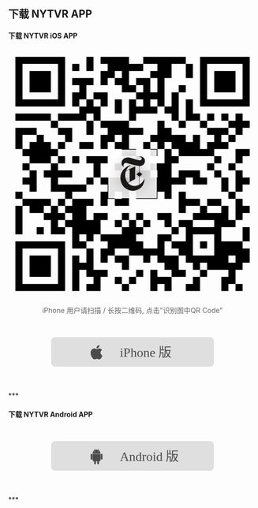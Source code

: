 ## 下载 NYTVR APP
#### 下载 NYTVR iOS APP
<a href="https://itunes.apple.com/app/id1028562337?ct=vr-link-github">
<svg viewBox="0 0 1024 1024" version="1.1" xmlns="http://www.w3.org/2000/svg" xmlns:xlink="http://www.w3.org/1999/xlink">
    <!-- Generator: Sketch 3.7.2 (28276) - http://www.bohemiancoding.com/sketch -->
    <title>qr-ios-nytvr</title>
    <desc>Created with Sketch.</desc>
    <defs>
        <radialGradient cx="50%" cy="50%" fx="50%" fy="50%" r="50%" id="radialGradient-1">
            <stop stop-color="#D4D2D2" offset="0%"></stop>
            <stop stop-color="#FFFFFF" offset="100%"></stop>
        </radialGradient>
    </defs>
    <g id="Page-1" stroke="none" stroke-width="1" fill="none" fill-rule="evenodd">
        <g id="qr-ios-nytvr">
            <g id="qr-ios-nytvrapp">
                <g id="QR-Code">
                    <rect id="Rectangle-path" fill="#FFFFFF" x="0" y="0"></rect>
                    <g id="elements" transform="translate(29.257143, 29.257143)" fill="#000000">
                        <path d="M0,0 L29.2571429,0 L29.2571429,29.2571429 L0,29.2571429 L0,0 Z M29.2571429,0 L58.5142857,0 L58.5142857,29.2571429 L29.2571429,29.2571429 L29.2571429,0 Z M58.5142857,0 L87.7714286,0 L87.7714286,29.2571429 L58.5142857,29.2571429 L58.5142857,0 Z M87.7714286,0 L117.028571,0 L117.028571,29.2571429 L87.7714286,29.2571429 L87.7714286,0 Z M117.028571,0 L146.285714,0 L146.285714,29.2571429 L117.028571,29.2571429 L117.028571,0 Z M146.285714,0 L175.542857,0 L175.542857,29.2571429 L146.285714,29.2571429 L146.285714,0 Z M175.542857,0 L204.8,0 L204.8,29.2571429 L175.542857,29.2571429 L175.542857,0 Z M292.571429,0 L321.828571,0 L321.828571,29.2571429 L292.571429,29.2571429 L292.571429,0 Z M351.085714,0 L380.342857,0 L380.342857,29.2571429 L351.085714,29.2571429 L351.085714,0 Z M380.342857,0 L409.6,0 L409.6,29.2571429 L380.342857,29.2571429 L380.342857,0 Z M409.6,0 L438.857143,0 L438.857143,29.2571429 L409.6,29.2571429 L409.6,0 Z M438.857143,0 L468.114286,0 L468.114286,29.2571429 L438.857143,29.2571429 L438.857143,0 Z M526.628571,0 L555.885714,0 L555.885714,29.2571429 L526.628571,29.2571429 L526.628571,0 Z M555.885714,0 L585.142857,0 L585.142857,29.2571429 L555.885714,29.2571429 L555.885714,0 Z M585.142857,0 L614.4,0 L614.4,29.2571429 L585.142857,29.2571429 L585.142857,0 Z M614.4,0 L643.657143,0 L643.657143,29.2571429 L614.4,29.2571429 L614.4,0 Z M643.657143,0 L672.914286,0 L672.914286,29.2571429 L643.657143,29.2571429 L643.657143,0 Z M672.914286,0 L702.171429,0 L702.171429,29.2571429 L672.914286,29.2571429 L672.914286,0 Z M760.685714,0 L789.942857,0 L789.942857,29.2571429 L760.685714,29.2571429 L760.685714,0 Z M789.942857,0 L819.2,0 L819.2,29.2571429 L789.942857,29.2571429 L789.942857,0 Z M819.2,0 L848.457143,0 L848.457143,29.2571429 L819.2,29.2571429 L819.2,0 Z M848.457143,0 L877.714286,0 L877.714286,29.2571429 L848.457143,29.2571429 L848.457143,0 Z M877.714286,0 L906.971429,0 L906.971429,29.2571429 L877.714286,29.2571429 L877.714286,0 Z M906.971429,0 L936.228571,0 L936.228571,29.2571429 L906.971429,29.2571429 L906.971429,0 Z M936.228571,0 L965.485714,0 L965.485714,29.2571429 L936.228571,29.2571429 L936.228571,0 Z M0,29.2571429 L29.2571429,29.2571429 L29.2571429,58.5142857 L0,58.5142857 L0,29.2571429 Z M175.542857,29.2571429 L204.8,29.2571429 L204.8,58.5142857 L175.542857,58.5142857 L175.542857,29.2571429 Z M234.057143,29.2571429 L263.314286,29.2571429 L263.314286,58.5142857 L234.057143,58.5142857 L234.057143,29.2571429 Z M292.571429,29.2571429 L321.828571,29.2571429 L321.828571,58.5142857 L292.571429,58.5142857 L292.571429,29.2571429 Z M380.342857,29.2571429 L409.6,29.2571429 L409.6,58.5142857 L380.342857,58.5142857 L380.342857,29.2571429 Z M409.6,29.2571429 L438.857143,29.2571429 L438.857143,58.5142857 L409.6,58.5142857 L409.6,29.2571429 Z M438.857143,29.2571429 L468.114286,29.2571429 L468.114286,58.5142857 L438.857143,58.5142857 L438.857143,29.2571429 Z M468.114286,29.2571429 L497.371429,29.2571429 L497.371429,58.5142857 L468.114286,58.5142857 L468.114286,29.2571429 Z M497.371429,29.2571429 L526.628571,29.2571429 L526.628571,58.5142857 L497.371429,58.5142857 L497.371429,29.2571429 Z M585.142857,29.2571429 L614.4,29.2571429 L614.4,58.5142857 L585.142857,58.5142857 L585.142857,29.2571429 Z M614.4,29.2571429 L643.657143,29.2571429 L643.657143,58.5142857 L614.4,58.5142857 L614.4,29.2571429 Z M702.171429,29.2571429 L731.428571,29.2571429 L731.428571,58.5142857 L702.171429,58.5142857 L702.171429,29.2571429 Z M760.685714,29.2571429 L789.942857,29.2571429 L789.942857,58.5142857 L760.685714,58.5142857 L760.685714,29.2571429 Z M936.228571,29.2571429 L965.485714,29.2571429 L965.485714,58.5142857 L936.228571,58.5142857 L936.228571,29.2571429 Z M0,58.5142857 L29.2571429,58.5142857 L29.2571429,87.7714286 L0,87.7714286 L0,58.5142857 Z M58.5142857,58.5142857 L87.7714286,58.5142857 L87.7714286,87.7714286 L58.5142857,87.7714286 L58.5142857,58.5142857 Z M87.7714286,58.5142857 L117.028571,58.5142857 L117.028571,87.7714286 L87.7714286,87.7714286 L87.7714286,58.5142857 Z M117.028571,58.5142857 L146.285714,58.5142857 L146.285714,87.7714286 L117.028571,87.7714286 L117.028571,58.5142857 Z M175.542857,58.5142857 L204.8,58.5142857 L204.8,87.7714286 L175.542857,87.7714286 L175.542857,58.5142857 Z M351.085714,58.5142857 L380.342857,58.5142857 L380.342857,87.7714286 L351.085714,87.7714286 L351.085714,58.5142857 Z M380.342857,58.5142857 L409.6,58.5142857 L409.6,87.7714286 L380.342857,87.7714286 L380.342857,58.5142857 Z M438.857143,58.5142857 L468.114286,58.5142857 L468.114286,87.7714286 L438.857143,87.7714286 L438.857143,58.5142857 Z M555.885714,58.5142857 L585.142857,58.5142857 L585.142857,87.7714286 L555.885714,87.7714286 L555.885714,58.5142857 Z M585.142857,58.5142857 L614.4,58.5142857 L614.4,87.7714286 L585.142857,87.7714286 L585.142857,58.5142857 Z M614.4,58.5142857 L643.657143,58.5142857 L643.657143,87.7714286 L614.4,87.7714286 L614.4,58.5142857 Z M702.171429,58.5142857 L731.428571,58.5142857 L731.428571,87.7714286 L702.171429,87.7714286 L702.171429,58.5142857 Z M760.685714,58.5142857 L789.942857,58.5142857 L789.942857,87.7714286 L760.685714,87.7714286 L760.685714,58.5142857 Z M819.2,58.5142857 L848.457143,58.5142857 L848.457143,87.7714286 L819.2,87.7714286 L819.2,58.5142857 Z M848.457143,58.5142857 L877.714286,58.5142857 L877.714286,87.7714286 L848.457143,87.7714286 L848.457143,58.5142857 Z M877.714286,58.5142857 L906.971429,58.5142857 L906.971429,87.7714286 L877.714286,87.7714286 L877.714286,58.5142857 Z M936.228571,58.5142857 L965.485714,58.5142857 L965.485714,87.7714286 L936.228571,87.7714286 L936.228571,58.5142857 Z M0,87.7714286 L29.2571429,87.7714286 L29.2571429,117.028571 L0,117.028571 L0,87.7714286 Z M58.5142857,87.7714286 L87.7714286,87.7714286 L87.7714286,117.028571 L58.5142857,117.028571 L58.5142857,87.7714286 Z M87.7714286,87.7714286 L117.028571,87.7714286 L117.028571,117.028571 L87.7714286,117.028571 L87.7714286,87.7714286 Z M117.028571,87.7714286 L146.285714,87.7714286 L146.285714,117.028571 L117.028571,117.028571 L117.028571,87.7714286 Z M175.542857,87.7714286 L204.8,87.7714286 L204.8,117.028571 L175.542857,117.028571 L175.542857,87.7714286 Z M234.057143,87.7714286 L263.314286,87.7714286 L263.314286,117.028571 L234.057143,117.028571 L234.057143,87.7714286 Z M263.314286,87.7714286 L292.571429,87.7714286 L292.571429,117.028571 L263.314286,117.028571 L263.314286,87.7714286 Z M292.571429,87.7714286 L321.828571,87.7714286 L321.828571,117.028571 L292.571429,117.028571 L292.571429,87.7714286 Z M351.085714,87.7714286 L380.342857,87.7714286 L380.342857,117.028571 L351.085714,117.028571 L351.085714,87.7714286 Z M409.6,87.7714286 L438.857143,87.7714286 L438.857143,117.028571 L409.6,117.028571 L409.6,87.7714286 Z M438.857143,87.7714286 L468.114286,87.7714286 L468.114286,117.028571 L438.857143,117.028571 L438.857143,87.7714286 Z M497.371429,87.7714286 L526.628571,87.7714286 L526.628571,117.028571 L497.371429,117.028571 L497.371429,87.7714286 Z M526.628571,87.7714286 L555.885714,87.7714286 L555.885714,117.028571 L526.628571,117.028571 L526.628571,87.7714286 Z M585.142857,87.7714286 L614.4,87.7714286 L614.4,117.028571 L585.142857,117.028571 L585.142857,87.7714286 Z M760.685714,87.7714286 L789.942857,87.7714286 L789.942857,117.028571 L760.685714,117.028571 L760.685714,87.7714286 Z M819.2,87.7714286 L848.457143,87.7714286 L848.457143,117.028571 L819.2,117.028571 L819.2,87.7714286 Z M848.457143,87.7714286 L877.714286,87.7714286 L877.714286,117.028571 L848.457143,117.028571 L848.457143,87.7714286 Z M877.714286,87.7714286 L906.971429,87.7714286 L906.971429,117.028571 L877.714286,117.028571 L877.714286,87.7714286 Z M936.228571,87.7714286 L965.485714,87.7714286 L965.485714,117.028571 L936.228571,117.028571 L936.228571,87.7714286 Z M0,117.028571 L29.2571429,117.028571 L29.2571429,146.285714 L0,146.285714 L0,117.028571 Z M58.5142857,117.028571 L87.7714286,117.028571 L87.7714286,146.285714 L58.5142857,146.285714 L58.5142857,117.028571 Z M87.7714286,117.028571 L117.028571,117.028571 L117.028571,146.285714 L87.7714286,146.285714 L87.7714286,117.028571 Z M117.028571,117.028571 L146.285714,117.028571 L146.285714,146.285714 L117.028571,146.285714 L117.028571,117.028571 Z M175.542857,117.028571 L204.8,117.028571 L204.8,146.285714 L175.542857,146.285714 L175.542857,117.028571 Z M263.314286,117.028571 L292.571429,117.028571 L292.571429,146.285714 L263.314286,146.285714 L263.314286,117.028571 Z M438.857143,117.028571 L468.114286,117.028571 L468.114286,146.285714 L438.857143,146.285714 L438.857143,117.028571 Z M468.114286,117.028571 L497.371429,117.028571 L497.371429,146.285714 L468.114286,146.285714 L468.114286,117.028571 Z M526.628571,117.028571 L555.885714,117.028571 L555.885714,146.285714 L526.628571,146.285714 L526.628571,117.028571 Z M585.142857,117.028571 L614.4,117.028571 L614.4,146.285714 L585.142857,146.285714 L585.142857,117.028571 Z M672.914286,117.028571 L702.171429,117.028571 L702.171429,146.285714 L672.914286,146.285714 L672.914286,117.028571 Z M760.685714,117.028571 L789.942857,117.028571 L789.942857,146.285714 L760.685714,146.285714 L760.685714,117.028571 Z M819.2,117.028571 L848.457143,117.028571 L848.457143,146.285714 L819.2,146.285714 L819.2,117.028571 Z M848.457143,117.028571 L877.714286,117.028571 L877.714286,146.285714 L848.457143,146.285714 L848.457143,117.028571 Z M877.714286,117.028571 L906.971429,117.028571 L906.971429,146.285714 L877.714286,146.285714 L877.714286,117.028571 Z M936.228571,117.028571 L965.485714,117.028571 L965.485714,146.285714 L936.228571,146.285714 L936.228571,117.028571 Z M0,146.285714 L29.2571429,146.285714 L29.2571429,175.542857 L0,175.542857 L0,146.285714 Z M175.542857,146.285714 L204.8,146.285714 L204.8,175.542857 L175.542857,175.542857 L175.542857,146.285714 Z M234.057143,146.285714 L263.314286,146.285714 L263.314286,175.542857 L234.057143,175.542857 L234.057143,146.285714 Z M263.314286,146.285714 L292.571429,146.285714 L292.571429,175.542857 L263.314286,175.542857 L263.314286,146.285714 Z M321.828571,146.285714 L351.085714,146.285714 L351.085714,175.542857 L321.828571,175.542857 L321.828571,146.285714 Z M351.085714,146.285714 L380.342857,146.285714 L380.342857,175.542857 L351.085714,175.542857 L351.085714,146.285714 Z M497.371429,146.285714 L526.628571,146.285714 L526.628571,175.542857 L497.371429,175.542857 L497.371429,146.285714 Z M526.628571,146.285714 L555.885714,146.285714 L555.885714,175.542857 L526.628571,175.542857 L526.628571,146.285714 Z M555.885714,146.285714 L585.142857,146.285714 L585.142857,175.542857 L555.885714,175.542857 L555.885714,146.285714 Z M585.142857,146.285714 L614.4,146.285714 L614.4,175.542857 L585.142857,175.542857 L585.142857,146.285714 Z M643.657143,146.285714 L672.914286,146.285714 L672.914286,175.542857 L643.657143,175.542857 L643.657143,146.285714 Z M760.685714,146.285714 L789.942857,146.285714 L789.942857,175.542857 L760.685714,175.542857 L760.685714,146.285714 Z M936.228571,146.285714 L965.485714,146.285714 L965.485714,175.542857 L936.228571,175.542857 L936.228571,146.285714 Z M0,175.542857 L29.2571429,175.542857 L29.2571429,204.8 L0,204.8 L0,175.542857 Z M29.2571429,175.542857 L58.5142857,175.542857 L58.5142857,204.8 L29.2571429,204.8 L29.2571429,175.542857 Z M58.5142857,175.542857 L87.7714286,175.542857 L87.7714286,204.8 L58.5142857,204.8 L58.5142857,175.542857 Z M87.7714286,175.542857 L117.028571,175.542857 L117.028571,204.8 L87.7714286,204.8 L87.7714286,175.542857 Z M117.028571,175.542857 L146.285714,175.542857 L146.285714,204.8 L117.028571,204.8 L117.028571,175.542857 Z M146.285714,175.542857 L175.542857,175.542857 L175.542857,204.8 L146.285714,204.8 L146.285714,175.542857 Z M175.542857,175.542857 L204.8,175.542857 L204.8,204.8 L175.542857,204.8 L175.542857,175.542857 Z M234.057143,175.542857 L263.314286,175.542857 L263.314286,204.8 L234.057143,204.8 L234.057143,175.542857 Z M292.571429,175.542857 L321.828571,175.542857 L321.828571,204.8 L292.571429,204.8 L292.571429,175.542857 Z M351.085714,175.542857 L380.342857,175.542857 L380.342857,204.8 L351.085714,204.8 L351.085714,175.542857 Z M409.6,175.542857 L438.857143,175.542857 L438.857143,204.8 L409.6,204.8 L409.6,175.542857 Z M468.114286,175.542857 L497.371429,175.542857 L497.371429,204.8 L468.114286,204.8 L468.114286,175.542857 Z M526.628571,175.542857 L555.885714,175.542857 L555.885714,204.8 L526.628571,204.8 L526.628571,175.542857 Z M585.142857,175.542857 L614.4,175.542857 L614.4,204.8 L585.142857,204.8 L585.142857,175.542857 Z M643.657143,175.542857 L672.914286,175.542857 L672.914286,204.8 L643.657143,204.8 L643.657143,175.542857 Z M702.171429,175.542857 L731.428571,175.542857 L731.428571,204.8 L702.171429,204.8 L702.171429,175.542857 Z M760.685714,175.542857 L789.942857,175.542857 L789.942857,204.8 L760.685714,204.8 L760.685714,175.542857 Z M789.942857,175.542857 L819.2,175.542857 L819.2,204.8 L789.942857,204.8 L789.942857,175.542857 Z M819.2,175.542857 L848.457143,175.542857 L848.457143,204.8 L819.2,204.8 L819.2,175.542857 Z M848.457143,175.542857 L877.714286,175.542857 L877.714286,204.8 L848.457143,204.8 L848.457143,175.542857 Z M877.714286,175.542857 L906.971429,175.542857 L906.971429,204.8 L877.714286,204.8 L877.714286,175.542857 Z M906.971429,175.542857 L936.228571,175.542857 L936.228571,204.8 L906.971429,204.8 L906.971429,175.542857 Z M936.228571,175.542857 L965.485714,175.542857 L965.485714,204.8 L936.228571,204.8 L936.228571,175.542857 Z M263.314286,204.8 L292.571429,204.8 L292.571429,234.057143 L263.314286,234.057143 L263.314286,204.8 Z M292.571429,204.8 L321.828571,204.8 L321.828571,234.057143 L292.571429,234.057143 L292.571429,204.8 Z M321.828571,204.8 L351.085714,204.8 L351.085714,234.057143 L321.828571,234.057143 L321.828571,204.8 Z M409.6,204.8 L438.857143,204.8 L438.857143,234.057143 L409.6,234.057143 L409.6,204.8 Z M468.114286,204.8 L497.371429,204.8 L497.371429,234.057143 L468.114286,234.057143 L468.114286,204.8 Z M497.371429,204.8 L526.628571,204.8 L526.628571,234.057143 L497.371429,234.057143 L497.371429,204.8 Z M526.628571,204.8 L555.885714,204.8 L555.885714,234.057143 L526.628571,234.057143 L526.628571,204.8 Z M555.885714,204.8 L585.142857,204.8 L585.142857,234.057143 L555.885714,234.057143 L555.885714,204.8 Z M614.4,204.8 L643.657143,204.8 L643.657143,234.057143 L614.4,234.057143 L614.4,204.8 Z M643.657143,204.8 L672.914286,204.8 L672.914286,234.057143 L643.657143,234.057143 L643.657143,204.8 Z M702.171429,204.8 L731.428571,204.8 L731.428571,234.057143 L702.171429,234.057143 L702.171429,204.8 Z M0,234.057143 L29.2571429,234.057143 L29.2571429,263.314286 L0,263.314286 L0,234.057143 Z M29.2571429,234.057143 L58.5142857,234.057143 L58.5142857,263.314286 L29.2571429,263.314286 L29.2571429,234.057143 Z M58.5142857,234.057143 L87.7714286,234.057143 L87.7714286,263.314286 L58.5142857,263.314286 L58.5142857,234.057143 Z M87.7714286,234.057143 L117.028571,234.057143 L117.028571,263.314286 L87.7714286,263.314286 L87.7714286,234.057143 Z M117.028571,234.057143 L146.285714,234.057143 L146.285714,263.314286 L117.028571,263.314286 L117.028571,234.057143 Z M175.542857,234.057143 L204.8,234.057143 L204.8,263.314286 L175.542857,263.314286 L175.542857,234.057143 Z M204.8,234.057143 L234.057143,234.057143 L234.057143,263.314286 L204.8,263.314286 L204.8,234.057143 Z M234.057143,234.057143 L263.314286,234.057143 L263.314286,263.314286 L234.057143,263.314286 L234.057143,234.057143 Z M263.314286,234.057143 L292.571429,234.057143 L292.571429,263.314286 L263.314286,263.314286 L263.314286,234.057143 Z M321.828571,234.057143 L351.085714,234.057143 L351.085714,263.314286 L321.828571,263.314286 L321.828571,234.057143 Z M468.114286,234.057143 L497.371429,234.057143 L497.371429,263.314286 L468.114286,263.314286 L468.114286,234.057143 Z M643.657143,234.057143 L672.914286,234.057143 L672.914286,263.314286 L643.657143,263.314286 L643.657143,234.057143 Z M702.171429,234.057143 L731.428571,234.057143 L731.428571,263.314286 L702.171429,263.314286 L702.171429,234.057143 Z M731.428571,234.057143 L760.685714,234.057143 L760.685714,263.314286 L731.428571,263.314286 L731.428571,234.057143 Z M789.942857,234.057143 L819.2,234.057143 L819.2,263.314286 L789.942857,263.314286 L789.942857,234.057143 Z M848.457143,234.057143 L877.714286,234.057143 L877.714286,263.314286 L848.457143,263.314286 L848.457143,234.057143 Z M906.971429,234.057143 L936.228571,234.057143 L936.228571,263.314286 L906.971429,263.314286 L906.971429,234.057143 Z M146.285714,263.314286 L175.542857,263.314286 L175.542857,292.571429 L146.285714,292.571429 L146.285714,263.314286 Z M292.571429,263.314286 L321.828571,263.314286 L321.828571,292.571429 L292.571429,292.571429 L292.571429,263.314286 Z M351.085714,263.314286 L380.342857,263.314286 L380.342857,292.571429 L351.085714,292.571429 L351.085714,263.314286 Z M380.342857,263.314286 L409.6,263.314286 L409.6,292.571429 L380.342857,292.571429 L380.342857,263.314286 Z M409.6,263.314286 L438.857143,263.314286 L438.857143,292.571429 L409.6,292.571429 L409.6,263.314286 Z M438.857143,263.314286 L468.114286,263.314286 L468.114286,292.571429 L438.857143,292.571429 L438.857143,263.314286 Z M585.142857,263.314286 L614.4,263.314286 L614.4,292.571429 L585.142857,292.571429 L585.142857,263.314286 Z M672.914286,263.314286 L702.171429,263.314286 L702.171429,292.571429 L672.914286,292.571429 L672.914286,263.314286 Z M760.685714,263.314286 L789.942857,263.314286 L789.942857,292.571429 L760.685714,292.571429 L760.685714,263.314286 Z M877.714286,263.314286 L906.971429,263.314286 L906.971429,292.571429 L877.714286,292.571429 L877.714286,263.314286 Z M906.971429,263.314286 L936.228571,263.314286 L936.228571,292.571429 L906.971429,292.571429 L906.971429,263.314286 Z M936.228571,263.314286 L965.485714,263.314286 L965.485714,292.571429 L936.228571,292.571429 L936.228571,263.314286 Z M0,292.571429 L29.2571429,292.571429 L29.2571429,321.828571 L0,321.828571 L0,292.571429 Z M29.2571429,292.571429 L58.5142857,292.571429 L58.5142857,321.828571 L29.2571429,321.828571 L29.2571429,292.571429 Z M58.5142857,292.571429 L87.7714286,292.571429 L87.7714286,321.828571 L58.5142857,321.828571 L58.5142857,292.571429 Z M175.542857,292.571429 L204.8,292.571429 L204.8,321.828571 L175.542857,321.828571 L175.542857,292.571429 Z M204.8,292.571429 L234.057143,292.571429 L234.057143,321.828571 L204.8,321.828571 L204.8,292.571429 Z M292.571429,292.571429 L321.828571,292.571429 L321.828571,321.828571 L292.571429,321.828571 L292.571429,292.571429 Z M380.342857,292.571429 L409.6,292.571429 L409.6,321.828571 L380.342857,321.828571 L380.342857,292.571429 Z M409.6,292.571429 L438.857143,292.571429 L438.857143,321.828571 L409.6,321.828571 L409.6,292.571429 Z M438.857143,292.571429 L468.114286,292.571429 L468.114286,321.828571 L438.857143,321.828571 L438.857143,292.571429 Z M468.114286,292.571429 L497.371429,292.571429 L497.371429,321.828571 L468.114286,321.828571 L468.114286,292.571429 Z M497.371429,292.571429 L526.628571,292.571429 L526.628571,321.828571 L497.371429,321.828571 L497.371429,292.571429 Z M585.142857,292.571429 L614.4,292.571429 L614.4,321.828571 L585.142857,321.828571 L585.142857,292.571429 Z M614.4,292.571429 L643.657143,292.571429 L643.657143,321.828571 L614.4,321.828571 L614.4,292.571429 Z M789.942857,292.571429 L819.2,292.571429 L819.2,321.828571 L789.942857,321.828571 L789.942857,292.571429 Z M819.2,292.571429 L848.457143,292.571429 L848.457143,321.828571 L819.2,321.828571 L819.2,292.571429 Z M848.457143,292.571429 L877.714286,292.571429 L877.714286,321.828571 L848.457143,321.828571 L848.457143,292.571429 Z M906.971429,292.571429 L936.228571,292.571429 L936.228571,321.828571 L906.971429,321.828571 L906.971429,292.571429 Z M0,321.828571 L29.2571429,321.828571 L29.2571429,351.085714 L0,351.085714 L0,321.828571 Z M87.7714286,321.828571 L117.028571,321.828571 L117.028571,351.085714 L87.7714286,351.085714 L87.7714286,321.828571 Z M204.8,321.828571 L234.057143,321.828571 L234.057143,351.085714 L204.8,351.085714 L204.8,321.828571 Z M351.085714,321.828571 L380.342857,321.828571 L380.342857,351.085714 L351.085714,351.085714 L351.085714,321.828571 Z M380.342857,321.828571 L409.6,321.828571 L409.6,351.085714 L380.342857,351.085714 L380.342857,321.828571 Z M438.857143,321.828571 L468.114286,321.828571 L468.114286,351.085714 L438.857143,351.085714 L438.857143,321.828571 Z M555.885714,321.828571 L585.142857,321.828571 L585.142857,351.085714 L555.885714,351.085714 L555.885714,321.828571 Z M585.142857,321.828571 L614.4,321.828571 L614.4,351.085714 L585.142857,351.085714 L585.142857,321.828571 Z M614.4,321.828571 L643.657143,321.828571 L643.657143,351.085714 L614.4,351.085714 L614.4,321.828571 Z M643.657143,321.828571 L672.914286,321.828571 L672.914286,351.085714 L643.657143,351.085714 L643.657143,321.828571 Z M672.914286,321.828571 L702.171429,321.828571 L702.171429,351.085714 L672.914286,351.085714 L672.914286,321.828571 Z M731.428571,321.828571 L760.685714,321.828571 L760.685714,351.085714 L731.428571,351.085714 L731.428571,321.828571 Z M819.2,321.828571 L848.457143,321.828571 L848.457143,351.085714 L819.2,351.085714 L819.2,321.828571 Z M877.714286,321.828571 L906.971429,321.828571 L906.971429,351.085714 L877.714286,351.085714 L877.714286,321.828571 Z M0,351.085714 L29.2571429,351.085714 L29.2571429,380.342857 L0,380.342857 L0,351.085714 Z M58.5142857,351.085714 L87.7714286,351.085714 L87.7714286,380.342857 L58.5142857,380.342857 L58.5142857,351.085714 Z M87.7714286,351.085714 L117.028571,351.085714 L117.028571,380.342857 L87.7714286,380.342857 L87.7714286,351.085714 Z M117.028571,351.085714 L146.285714,351.085714 L146.285714,380.342857 L117.028571,380.342857 L117.028571,351.085714 Z M175.542857,351.085714 L204.8,351.085714 L204.8,380.342857 L175.542857,380.342857 L175.542857,351.085714 Z M263.314286,351.085714 L292.571429,351.085714 L292.571429,380.342857 L263.314286,380.342857 L263.314286,351.085714 Z M292.571429,351.085714 L321.828571,351.085714 L321.828571,380.342857 L292.571429,380.342857 L292.571429,351.085714 Z M351.085714,351.085714 L380.342857,351.085714 L380.342857,380.342857 L351.085714,380.342857 L351.085714,351.085714 Z M409.6,351.085714 L438.857143,351.085714 L438.857143,380.342857 L409.6,380.342857 L409.6,351.085714 Z M438.857143,351.085714 L468.114286,351.085714 L468.114286,380.342857 L438.857143,380.342857 L438.857143,351.085714 Z M526.628571,351.085714 L555.885714,351.085714 L555.885714,380.342857 L526.628571,380.342857 L526.628571,351.085714 Z M585.142857,351.085714 L614.4,351.085714 L614.4,380.342857 L585.142857,380.342857 L585.142857,351.085714 Z M643.657143,351.085714 L672.914286,351.085714 L672.914286,380.342857 L643.657143,380.342857 L643.657143,351.085714 Z M672.914286,351.085714 L702.171429,351.085714 L702.171429,380.342857 L672.914286,380.342857 L672.914286,351.085714 Z M702.171429,351.085714 L731.428571,351.085714 L731.428571,380.342857 L702.171429,380.342857 L702.171429,351.085714 Z M731.428571,351.085714 L760.685714,351.085714 L760.685714,380.342857 L731.428571,380.342857 L731.428571,351.085714 Z M789.942857,351.085714 L819.2,351.085714 L819.2,380.342857 L789.942857,380.342857 L789.942857,351.085714 Z M819.2,351.085714 L848.457143,351.085714 L848.457143,380.342857 L819.2,380.342857 L819.2,351.085714 Z M848.457143,351.085714 L877.714286,351.085714 L877.714286,380.342857 L848.457143,380.342857 L848.457143,351.085714 Z M29.2571429,380.342857 L58.5142857,380.342857 L58.5142857,409.6 L29.2571429,409.6 L29.2571429,380.342857 Z M58.5142857,380.342857 L87.7714286,380.342857 L87.7714286,409.6 L58.5142857,409.6 L58.5142857,380.342857 Z M87.7714286,380.342857 L117.028571,380.342857 L117.028571,409.6 L87.7714286,409.6 L87.7714286,380.342857 Z M117.028571,380.342857 L146.285714,380.342857 L146.285714,409.6 L117.028571,409.6 L117.028571,380.342857 Z M146.285714,380.342857 L175.542857,380.342857 L175.542857,409.6 L146.285714,409.6 L146.285714,380.342857 Z M438.857143,380.342857 L468.114286,380.342857 L468.114286,409.6 L438.857143,409.6 L438.857143,380.342857 Z M468.114286,380.342857 L497.371429,380.342857 L497.371429,409.6 L468.114286,409.6 L468.114286,380.342857 Z M555.885714,380.342857 L585.142857,380.342857 L585.142857,409.6 L555.885714,409.6 L555.885714,380.342857 Z M614.4,380.342857 L643.657143,380.342857 L643.657143,409.6 L614.4,409.6 L614.4,380.342857 Z M672.914286,380.342857 L702.171429,380.342857 L702.171429,409.6 L672.914286,409.6 L672.914286,380.342857 Z M702.171429,380.342857 L731.428571,380.342857 L731.428571,409.6 L702.171429,409.6 L702.171429,380.342857 Z M731.428571,380.342857 L760.685714,380.342857 L760.685714,409.6 L731.428571,409.6 L731.428571,380.342857 Z M760.685714,380.342857 L789.942857,380.342857 L789.942857,409.6 L760.685714,409.6 L760.685714,380.342857 Z M789.942857,380.342857 L819.2,380.342857 L819.2,409.6 L789.942857,409.6 L789.942857,380.342857 Z M906.971429,380.342857 L936.228571,380.342857 L936.228571,409.6 L906.971429,409.6 L906.971429,380.342857 Z M936.228571,380.342857 L965.485714,380.342857 L965.485714,409.6 L936.228571,409.6 L936.228571,380.342857 Z M58.5142857,409.6 L87.7714286,409.6 L87.7714286,438.857143 L58.5142857,438.857143 L58.5142857,409.6 Z M87.7714286,409.6 L117.028571,409.6 L117.028571,438.857143 L87.7714286,438.857143 L87.7714286,409.6 Z M117.028571,409.6 L146.285714,409.6 L146.285714,438.857143 L117.028571,438.857143 L117.028571,409.6 Z M175.542857,409.6 L204.8,409.6 L204.8,438.857143 L175.542857,438.857143 L175.542857,409.6 Z M234.057143,409.6 L263.314286,409.6 L263.314286,438.857143 L234.057143,438.857143 L234.057143,409.6 Z M292.571429,409.6 L321.828571,409.6 L321.828571,438.857143 L292.571429,438.857143 L292.571429,409.6 Z M321.828571,409.6 L351.085714,409.6 L351.085714,438.857143 L321.828571,438.857143 L321.828571,409.6 Z M351.085714,409.6 L380.342857,409.6 L380.342857,438.857143 L351.085714,438.857143 L351.085714,409.6 Z M497.371429,409.6 L526.628571,409.6 L526.628571,438.857143 L497.371429,438.857143 L497.371429,409.6 Z M614.4,409.6 L643.657143,409.6 L643.657143,438.857143 L614.4,438.857143 L614.4,409.6 Z M643.657143,409.6 L672.914286,409.6 L672.914286,438.857143 L643.657143,438.857143 L643.657143,409.6 Z M819.2,409.6 L848.457143,409.6 L848.457143,438.857143 L819.2,438.857143 L819.2,409.6 Z M906.971429,409.6 L936.228571,409.6 L936.228571,438.857143 L906.971429,438.857143 L906.971429,409.6 Z M29.2571429,438.857143 L58.5142857,438.857143 L58.5142857,468.114286 L29.2571429,468.114286 L29.2571429,438.857143 Z M146.285714,438.857143 L175.542857,438.857143 L175.542857,468.114286 L146.285714,468.114286 L146.285714,438.857143 Z M321.828571,438.857143 L351.085714,438.857143 L351.085714,468.114286 L321.828571,468.114286 L321.828571,438.857143 Z M409.6,438.857143 L438.857143,438.857143 L438.857143,468.114286 L409.6,468.114286 L409.6,438.857143 Z M468.114286,438.857143 L497.371429,438.857143 L497.371429,468.114286 L468.114286,468.114286 L468.114286,438.857143 Z M555.885714,438.857143 L585.142857,438.857143 L585.142857,468.114286 L555.885714,468.114286 L555.885714,438.857143 Z M585.142857,438.857143 L614.4,438.857143 L614.4,468.114286 L585.142857,468.114286 L585.142857,438.857143 Z M614.4,438.857143 L643.657143,438.857143 L643.657143,468.114286 L614.4,468.114286 L614.4,438.857143 Z M789.942857,438.857143 L819.2,438.857143 L819.2,468.114286 L789.942857,468.114286 L789.942857,438.857143 Z M877.714286,438.857143 L906.971429,438.857143 L906.971429,468.114286 L877.714286,468.114286 L877.714286,438.857143 Z M58.5142857,468.114286 L87.7714286,468.114286 L87.7714286,497.371429 L58.5142857,497.371429 L58.5142857,468.114286 Z M117.028571,468.114286 L146.285714,468.114286 L146.285714,497.371429 L117.028571,497.371429 L117.028571,468.114286 Z M146.285714,468.114286 L175.542857,468.114286 L175.542857,497.371429 L146.285714,497.371429 L146.285714,468.114286 Z M175.542857,468.114286 L204.8,468.114286 L204.8,497.371429 L175.542857,497.371429 L175.542857,468.114286 Z M204.8,468.114286 L234.057143,468.114286 L234.057143,497.371429 L204.8,497.371429 L204.8,468.114286 Z M321.828571,468.114286 L351.085714,468.114286 L351.085714,497.371429 L321.828571,497.371429 L321.828571,468.114286 Z M497.371429,468.114286 L526.628571,468.114286 L526.628571,497.371429 L497.371429,497.371429 L497.371429,468.114286 Z M526.628571,468.114286 L555.885714,468.114286 L555.885714,497.371429 L526.628571,497.371429 L526.628571,468.114286 Z M585.142857,468.114286 L614.4,468.114286 L614.4,497.371429 L585.142857,497.371429 L585.142857,468.114286 Z M614.4,468.114286 L643.657143,468.114286 L643.657143,497.371429 L614.4,497.371429 L614.4,468.114286 Z M672.914286,468.114286 L702.171429,468.114286 L702.171429,497.371429 L672.914286,497.371429 L672.914286,468.114286 Z M702.171429,468.114286 L731.428571,468.114286 L731.428571,497.371429 L702.171429,497.371429 L702.171429,468.114286 Z M731.428571,468.114286 L760.685714,468.114286 L760.685714,497.371429 L731.428571,497.371429 L731.428571,468.114286 Z M819.2,468.114286 L848.457143,468.114286 L848.457143,497.371429 L819.2,497.371429 L819.2,468.114286 Z M906.971429,468.114286 L936.228571,468.114286 L936.228571,497.371429 L906.971429,497.371429 L906.971429,468.114286 Z M29.2571429,497.371429 L58.5142857,497.371429 L58.5142857,526.628571 L29.2571429,526.628571 L29.2571429,497.371429 Z M58.5142857,497.371429 L87.7714286,497.371429 L87.7714286,526.628571 L58.5142857,526.628571 L58.5142857,497.371429 Z M146.285714,497.371429 L175.542857,497.371429 L175.542857,526.628571 L146.285714,526.628571 L146.285714,497.371429 Z M292.571429,497.371429 L321.828571,497.371429 L321.828571,526.628571 L292.571429,526.628571 L292.571429,497.371429 Z M351.085714,497.371429 L380.342857,497.371429 L380.342857,526.628571 L351.085714,526.628571 L351.085714,497.371429 Z M380.342857,497.371429 L409.6,497.371429 L409.6,526.628571 L380.342857,526.628571 L380.342857,497.371429 Z M409.6,497.371429 L438.857143,497.371429 L438.857143,526.628571 L409.6,526.628571 L409.6,497.371429 Z M438.857143,497.371429 L468.114286,497.371429 L468.114286,526.628571 L438.857143,526.628571 L438.857143,497.371429 Z M526.628571,497.371429 L555.885714,497.371429 L555.885714,526.628571 L526.628571,526.628571 L526.628571,497.371429 Z M555.885714,497.371429 L585.142857,497.371429 L585.142857,526.628571 L555.885714,526.628571 L555.885714,497.371429 Z M585.142857,497.371429 L614.4,497.371429 L614.4,526.628571 L585.142857,526.628571 L585.142857,497.371429 Z M614.4,497.371429 L643.657143,497.371429 L643.657143,526.628571 L614.4,526.628571 L614.4,497.371429 Z M643.657143,497.371429 L672.914286,497.371429 L672.914286,526.628571 L643.657143,526.628571 L643.657143,497.371429 Z M672.914286,497.371429 L702.171429,497.371429 L702.171429,526.628571 L672.914286,526.628571 L672.914286,497.371429 Z M731.428571,497.371429 L760.685714,497.371429 L760.685714,526.628571 L731.428571,526.628571 L731.428571,497.371429 Z M760.685714,497.371429 L789.942857,497.371429 L789.942857,526.628571 L760.685714,526.628571 L760.685714,497.371429 Z M848.457143,497.371429 L877.714286,497.371429 L877.714286,526.628571 L848.457143,526.628571 L848.457143,497.371429 Z M906.971429,497.371429 L936.228571,497.371429 L936.228571,526.628571 L906.971429,526.628571 L906.971429,497.371429 Z M936.228571,497.371429 L965.485714,497.371429 L965.485714,526.628571 L936.228571,526.628571 L936.228571,497.371429 Z M58.5142857,526.628571 L87.7714286,526.628571 L87.7714286,555.885714 L58.5142857,555.885714 L58.5142857,526.628571 Z M146.285714,526.628571 L175.542857,526.628571 L175.542857,555.885714 L146.285714,555.885714 L146.285714,526.628571 Z M175.542857,526.628571 L204.8,526.628571 L204.8,555.885714 L175.542857,555.885714 L175.542857,526.628571 Z M204.8,526.628571 L234.057143,526.628571 L234.057143,555.885714 L204.8,555.885714 L204.8,526.628571 Z M234.057143,526.628571 L263.314286,526.628571 L263.314286,555.885714 L234.057143,555.885714 L234.057143,526.628571 Z M263.314286,526.628571 L292.571429,526.628571 L292.571429,555.885714 L263.314286,555.885714 L263.314286,526.628571 Z M380.342857,526.628571 L409.6,526.628571 L409.6,555.885714 L380.342857,555.885714 L380.342857,526.628571 Z M409.6,526.628571 L438.857143,526.628571 L438.857143,555.885714 L409.6,555.885714 L409.6,526.628571 Z M438.857143,526.628571 L468.114286,526.628571 L468.114286,555.885714 L438.857143,555.885714 L438.857143,526.628571 Z M497.371429,526.628571 L526.628571,526.628571 L526.628571,555.885714 L497.371429,555.885714 L497.371429,526.628571 Z M526.628571,526.628571 L555.885714,526.628571 L555.885714,555.885714 L526.628571,555.885714 L526.628571,526.628571 Z M555.885714,526.628571 L585.142857,526.628571 L585.142857,555.885714 L555.885714,555.885714 L555.885714,526.628571 Z M585.142857,526.628571 L614.4,526.628571 L614.4,555.885714 L585.142857,555.885714 L585.142857,526.628571 Z M614.4,526.628571 L643.657143,526.628571 L643.657143,555.885714 L614.4,555.885714 L614.4,526.628571 Z M848.457143,526.628571 L877.714286,526.628571 L877.714286,555.885714 L848.457143,555.885714 L848.457143,526.628571 Z M906.971429,526.628571 L936.228571,526.628571 L936.228571,555.885714 L906.971429,555.885714 L906.971429,526.628571 Z M0,555.885714 L29.2571429,555.885714 L29.2571429,585.142857 L0,585.142857 L0,555.885714 Z M204.8,555.885714 L234.057143,555.885714 L234.057143,585.142857 L204.8,585.142857 L204.8,555.885714 Z M351.085714,555.885714 L380.342857,555.885714 L380.342857,585.142857 L351.085714,585.142857 L351.085714,555.885714 Z M380.342857,555.885714 L409.6,555.885714 L409.6,585.142857 L380.342857,585.142857 L380.342857,555.885714 Z M438.857143,555.885714 L468.114286,555.885714 L468.114286,585.142857 L438.857143,585.142857 L438.857143,555.885714 Z M497.371429,555.885714 L526.628571,555.885714 L526.628571,585.142857 L497.371429,585.142857 L497.371429,555.885714 Z M526.628571,555.885714 L555.885714,555.885714 L555.885714,585.142857 L526.628571,585.142857 L526.628571,555.885714 Z M555.885714,555.885714 L585.142857,555.885714 L585.142857,585.142857 L555.885714,585.142857 L555.885714,555.885714 Z M614.4,555.885714 L643.657143,555.885714 L643.657143,585.142857 L614.4,585.142857 L614.4,555.885714 Z M672.914286,555.885714 L702.171429,555.885714 L702.171429,585.142857 L672.914286,585.142857 L672.914286,555.885714 Z M877.714286,555.885714 L906.971429,555.885714 L906.971429,585.142857 L877.714286,585.142857 L877.714286,555.885714 Z M29.2571429,585.142857 L58.5142857,585.142857 L58.5142857,614.4 L29.2571429,614.4 L29.2571429,585.142857 Z M58.5142857,585.142857 L87.7714286,585.142857 L87.7714286,614.4 L58.5142857,614.4 L58.5142857,585.142857 Z M87.7714286,585.142857 L117.028571,585.142857 L117.028571,614.4 L87.7714286,614.4 L87.7714286,585.142857 Z M117.028571,585.142857 L146.285714,585.142857 L146.285714,614.4 L117.028571,614.4 L117.028571,585.142857 Z M175.542857,585.142857 L204.8,585.142857 L204.8,614.4 L175.542857,614.4 L175.542857,585.142857 Z M234.057143,585.142857 L263.314286,585.142857 L263.314286,614.4 L234.057143,614.4 L234.057143,585.142857 Z M263.314286,585.142857 L292.571429,585.142857 L292.571429,614.4 L263.314286,614.4 L263.314286,585.142857 Z M292.571429,585.142857 L321.828571,585.142857 L321.828571,614.4 L292.571429,614.4 L292.571429,585.142857 Z M351.085714,585.142857 L380.342857,585.142857 L380.342857,614.4 L351.085714,614.4 L351.085714,585.142857 Z M409.6,585.142857 L438.857143,585.142857 L438.857143,614.4 L409.6,614.4 L409.6,585.142857 Z M438.857143,585.142857 L468.114286,585.142857 L468.114286,614.4 L438.857143,614.4 L438.857143,585.142857 Z M672.914286,585.142857 L702.171429,585.142857 L702.171429,614.4 L672.914286,614.4 L672.914286,585.142857 Z M702.171429,585.142857 L731.428571,585.142857 L731.428571,614.4 L702.171429,614.4 L702.171429,585.142857 Z M731.428571,585.142857 L760.685714,585.142857 L760.685714,614.4 L731.428571,614.4 L731.428571,585.142857 Z M789.942857,585.142857 L819.2,585.142857 L819.2,614.4 L789.942857,614.4 L789.942857,585.142857 Z M819.2,585.142857 L848.457143,585.142857 L848.457143,614.4 L819.2,614.4 L819.2,585.142857 Z M906.971429,585.142857 L936.228571,585.142857 L936.228571,614.4 L906.971429,614.4 L906.971429,585.142857 Z M0,614.4 L29.2571429,614.4 L29.2571429,643.657143 L0,643.657143 L0,614.4 Z M58.5142857,614.4 L87.7714286,614.4 L87.7714286,643.657143 L58.5142857,643.657143 L58.5142857,614.4 Z M87.7714286,614.4 L117.028571,614.4 L117.028571,643.657143 L87.7714286,643.657143 L87.7714286,614.4 Z M146.285714,614.4 L175.542857,614.4 L175.542857,643.657143 L146.285714,643.657143 L146.285714,614.4 Z M204.8,614.4 L234.057143,614.4 L234.057143,643.657143 L204.8,643.657143 L204.8,614.4 Z M234.057143,614.4 L263.314286,614.4 L263.314286,643.657143 L234.057143,643.657143 L234.057143,614.4 Z M263.314286,614.4 L292.571429,614.4 L292.571429,643.657143 L263.314286,643.657143 L263.314286,614.4 Z M672.914286,614.4 L702.171429,614.4 L702.171429,643.657143 L672.914286,643.657143 L672.914286,614.4 Z M760.685714,614.4 L789.942857,614.4 L789.942857,643.657143 L760.685714,643.657143 L760.685714,614.4 Z M848.457143,614.4 L877.714286,614.4 L877.714286,643.657143 L848.457143,643.657143 L848.457143,614.4 Z M906.971429,614.4 L936.228571,614.4 L936.228571,643.657143 L906.971429,643.657143 L906.971429,614.4 Z M936.228571,614.4 L965.485714,614.4 L965.485714,643.657143 L936.228571,643.657143 L936.228571,614.4 Z M0,643.657143 L29.2571429,643.657143 L29.2571429,672.914286 L0,672.914286 L0,643.657143 Z M117.028571,643.657143 L146.285714,643.657143 L146.285714,672.914286 L117.028571,672.914286 L117.028571,643.657143 Z M146.285714,643.657143 L175.542857,643.657143 L175.542857,672.914286 L146.285714,672.914286 L146.285714,643.657143 Z M175.542857,643.657143 L204.8,643.657143 L204.8,672.914286 L175.542857,672.914286 L175.542857,643.657143 Z M234.057143,643.657143 L263.314286,643.657143 L263.314286,672.914286 L234.057143,672.914286 L234.057143,643.657143 Z M263.314286,643.657143 L292.571429,643.657143 L292.571429,672.914286 L263.314286,672.914286 L263.314286,643.657143 Z M321.828571,643.657143 L351.085714,643.657143 L351.085714,672.914286 L321.828571,672.914286 L321.828571,643.657143 Z M351.085714,643.657143 L380.342857,643.657143 L380.342857,672.914286 L351.085714,672.914286 L351.085714,643.657143 Z M438.857143,643.657143 L468.114286,643.657143 L468.114286,672.914286 L438.857143,672.914286 L438.857143,643.657143 Z M497.371429,643.657143 L526.628571,643.657143 L526.628571,672.914286 L497.371429,672.914286 L497.371429,643.657143 Z M585.142857,643.657143 L614.4,643.657143 L614.4,672.914286 L585.142857,672.914286 L585.142857,643.657143 Z M614.4,643.657143 L643.657143,643.657143 L643.657143,672.914286 L614.4,672.914286 L614.4,643.657143 Z M731.428571,643.657143 L760.685714,643.657143 L760.685714,672.914286 L731.428571,672.914286 L731.428571,643.657143 Z M760.685714,643.657143 L789.942857,643.657143 L789.942857,672.914286 L760.685714,672.914286 L760.685714,643.657143 Z M789.942857,643.657143 L819.2,643.657143 L819.2,672.914286 L789.942857,672.914286 L789.942857,643.657143 Z M819.2,643.657143 L848.457143,643.657143 L848.457143,672.914286 L819.2,672.914286 L819.2,643.657143 Z M848.457143,643.657143 L877.714286,643.657143 L877.714286,672.914286 L848.457143,672.914286 L848.457143,643.657143 Z M906.971429,643.657143 L936.228571,643.657143 L936.228571,672.914286 L906.971429,672.914286 L906.971429,643.657143 Z M0,672.914286 L29.2571429,672.914286 L29.2571429,702.171429 L0,702.171429 L0,672.914286 Z M146.285714,672.914286 L175.542857,672.914286 L175.542857,702.171429 L146.285714,702.171429 L146.285714,672.914286 Z M204.8,672.914286 L234.057143,672.914286 L234.057143,702.171429 L204.8,702.171429 L204.8,672.914286 Z M234.057143,672.914286 L263.314286,672.914286 L263.314286,702.171429 L234.057143,702.171429 L234.057143,672.914286 Z M263.314286,672.914286 L292.571429,672.914286 L292.571429,702.171429 L263.314286,702.171429 L263.314286,672.914286 Z M292.571429,672.914286 L321.828571,672.914286 L321.828571,702.171429 L292.571429,702.171429 L292.571429,672.914286 Z M321.828571,672.914286 L351.085714,672.914286 L351.085714,702.171429 L321.828571,702.171429 L321.828571,672.914286 Z M409.6,672.914286 L438.857143,672.914286 L438.857143,702.171429 L409.6,702.171429 L409.6,672.914286 Z M468.114286,672.914286 L497.371429,672.914286 L497.371429,702.171429 L468.114286,702.171429 L468.114286,672.914286 Z M526.628571,672.914286 L555.885714,672.914286 L555.885714,702.171429 L526.628571,702.171429 L526.628571,672.914286 Z M614.4,672.914286 L643.657143,672.914286 L643.657143,702.171429 L614.4,702.171429 L614.4,672.914286 Z M672.914286,672.914286 L702.171429,672.914286 L702.171429,702.171429 L672.914286,702.171429 L672.914286,672.914286 Z M702.171429,672.914286 L731.428571,672.914286 L731.428571,702.171429 L702.171429,702.171429 L702.171429,672.914286 Z M819.2,672.914286 L848.457143,672.914286 L848.457143,702.171429 L819.2,702.171429 L819.2,672.914286 Z M848.457143,672.914286 L877.714286,672.914286 L877.714286,702.171429 L848.457143,702.171429 L848.457143,672.914286 Z M877.714286,672.914286 L906.971429,672.914286 L906.971429,702.171429 L877.714286,702.171429 L877.714286,672.914286 Z M0,702.171429 L29.2571429,702.171429 L29.2571429,731.428571 L0,731.428571 L0,702.171429 Z M87.7714286,702.171429 L117.028571,702.171429 L117.028571,731.428571 L87.7714286,731.428571 L87.7714286,702.171429 Z M146.285714,702.171429 L175.542857,702.171429 L175.542857,731.428571 L146.285714,731.428571 L146.285714,702.171429 Z M175.542857,702.171429 L204.8,702.171429 L204.8,731.428571 L175.542857,731.428571 L175.542857,702.171429 Z M234.057143,702.171429 L263.314286,702.171429 L263.314286,731.428571 L234.057143,731.428571 L234.057143,702.171429 Z M263.314286,702.171429 L292.571429,702.171429 L292.571429,731.428571 L263.314286,731.428571 L263.314286,702.171429 Z M292.571429,702.171429 L321.828571,702.171429 L321.828571,731.428571 L292.571429,731.428571 L292.571429,702.171429 Z M321.828571,702.171429 L351.085714,702.171429 L351.085714,731.428571 L321.828571,731.428571 L321.828571,702.171429 Z M438.857143,702.171429 L468.114286,702.171429 L468.114286,731.428571 L438.857143,731.428571 L438.857143,702.171429 Z M468.114286,702.171429 L497.371429,702.171429 L497.371429,731.428571 L468.114286,731.428571 L468.114286,702.171429 Z M497.371429,702.171429 L526.628571,702.171429 L526.628571,731.428571 L497.371429,731.428571 L497.371429,702.171429 Z M643.657143,702.171429 L672.914286,702.171429 L672.914286,731.428571 L643.657143,731.428571 L643.657143,702.171429 Z M702.171429,702.171429 L731.428571,702.171429 L731.428571,731.428571 L702.171429,731.428571 L702.171429,702.171429 Z M731.428571,702.171429 L760.685714,702.171429 L760.685714,731.428571 L731.428571,731.428571 L731.428571,702.171429 Z M760.685714,702.171429 L789.942857,702.171429 L789.942857,731.428571 L760.685714,731.428571 L760.685714,702.171429 Z M789.942857,702.171429 L819.2,702.171429 L819.2,731.428571 L789.942857,731.428571 L789.942857,702.171429 Z M819.2,702.171429 L848.457143,702.171429 L848.457143,731.428571 L819.2,731.428571 L819.2,702.171429 Z M936.228571,702.171429 L965.485714,702.171429 L965.485714,731.428571 L936.228571,731.428571 L936.228571,702.171429 Z M234.057143,731.428571 L263.314286,731.428571 L263.314286,760.685714 L234.057143,760.685714 L234.057143,731.428571 Z M292.571429,731.428571 L321.828571,731.428571 L321.828571,760.685714 L292.571429,760.685714 L292.571429,731.428571 Z M351.085714,731.428571 L380.342857,731.428571 L380.342857,760.685714 L351.085714,760.685714 L351.085714,731.428571 Z M380.342857,731.428571 L409.6,731.428571 L409.6,760.685714 L380.342857,760.685714 L380.342857,731.428571 Z M409.6,731.428571 L438.857143,731.428571 L438.857143,760.685714 L409.6,760.685714 L409.6,731.428571 Z M438.857143,731.428571 L468.114286,731.428571 L468.114286,760.685714 L438.857143,760.685714 L438.857143,731.428571 Z M468.114286,731.428571 L497.371429,731.428571 L497.371429,760.685714 L468.114286,760.685714 L468.114286,731.428571 Z M585.142857,731.428571 L614.4,731.428571 L614.4,760.685714 L585.142857,760.685714 L585.142857,731.428571 Z M614.4,731.428571 L643.657143,731.428571 L643.657143,760.685714 L614.4,760.685714 L614.4,731.428571 Z M702.171429,731.428571 L731.428571,731.428571 L731.428571,760.685714 L702.171429,760.685714 L702.171429,731.428571 Z M819.2,731.428571 L848.457143,731.428571 L848.457143,760.685714 L819.2,760.685714 L819.2,731.428571 Z M936.228571,731.428571 L965.485714,731.428571 L965.485714,760.685714 L936.228571,760.685714 L936.228571,731.428571 Z M0,760.685714 L29.2571429,760.685714 L29.2571429,789.942857 L0,789.942857 L0,760.685714 Z M29.2571429,760.685714 L58.5142857,760.685714 L58.5142857,789.942857 L29.2571429,789.942857 L29.2571429,760.685714 Z M58.5142857,760.685714 L87.7714286,760.685714 L87.7714286,789.942857 L58.5142857,789.942857 L58.5142857,760.685714 Z M87.7714286,760.685714 L117.028571,760.685714 L117.028571,789.942857 L87.7714286,789.942857 L87.7714286,760.685714 Z M117.028571,760.685714 L146.285714,760.685714 L146.285714,789.942857 L117.028571,789.942857 L117.028571,760.685714 Z M146.285714,760.685714 L175.542857,760.685714 L175.542857,789.942857 L146.285714,789.942857 L146.285714,760.685714 Z M175.542857,760.685714 L204.8,760.685714 L204.8,789.942857 L175.542857,789.942857 L175.542857,760.685714 Z M234.057143,760.685714 L263.314286,760.685714 L263.314286,789.942857 L234.057143,789.942857 L234.057143,760.685714 Z M263.314286,760.685714 L292.571429,760.685714 L292.571429,789.942857 L263.314286,789.942857 L263.314286,760.685714 Z M380.342857,760.685714 L409.6,760.685714 L409.6,789.942857 L380.342857,789.942857 L380.342857,760.685714 Z M409.6,760.685714 L438.857143,760.685714 L438.857143,789.942857 L409.6,789.942857 L409.6,760.685714 Z M438.857143,760.685714 L468.114286,760.685714 L468.114286,789.942857 L438.857143,789.942857 L438.857143,760.685714 Z M468.114286,760.685714 L497.371429,760.685714 L497.371429,789.942857 L468.114286,789.942857 L468.114286,760.685714 Z M497.371429,760.685714 L526.628571,760.685714 L526.628571,789.942857 L497.371429,789.942857 L497.371429,760.685714 Z M585.142857,760.685714 L614.4,760.685714 L614.4,789.942857 L585.142857,789.942857 L585.142857,760.685714 Z M643.657143,760.685714 L672.914286,760.685714 L672.914286,789.942857 L643.657143,789.942857 L643.657143,760.685714 Z M672.914286,760.685714 L702.171429,760.685714 L702.171429,789.942857 L672.914286,789.942857 L672.914286,760.685714 Z M702.171429,760.685714 L731.428571,760.685714 L731.428571,789.942857 L702.171429,789.942857 L702.171429,760.685714 Z M760.685714,760.685714 L789.942857,760.685714 L789.942857,789.942857 L760.685714,789.942857 L760.685714,760.685714 Z M819.2,760.685714 L848.457143,760.685714 L848.457143,789.942857 L819.2,789.942857 L819.2,760.685714 Z M848.457143,760.685714 L877.714286,760.685714 L877.714286,789.942857 L848.457143,789.942857 L848.457143,760.685714 Z M877.714286,760.685714 L906.971429,760.685714 L906.971429,789.942857 L877.714286,789.942857 L877.714286,760.685714 Z M906.971429,760.685714 L936.228571,760.685714 L936.228571,789.942857 L906.971429,789.942857 L906.971429,760.685714 Z M0,789.942857 L29.2571429,789.942857 L29.2571429,819.2 L0,819.2 L0,789.942857 Z M175.542857,789.942857 L204.8,789.942857 L204.8,819.2 L175.542857,819.2 L175.542857,789.942857 Z M292.571429,789.942857 L321.828571,789.942857 L321.828571,819.2 L292.571429,819.2 L292.571429,789.942857 Z M351.085714,789.942857 L380.342857,789.942857 L380.342857,819.2 L351.085714,819.2 L351.085714,789.942857 Z M380.342857,789.942857 L409.6,789.942857 L409.6,819.2 L380.342857,819.2 L380.342857,789.942857 Z M468.114286,789.942857 L497.371429,789.942857 L497.371429,819.2 L468.114286,819.2 L468.114286,789.942857 Z M497.371429,789.942857 L526.628571,789.942857 L526.628571,819.2 L497.371429,819.2 L497.371429,789.942857 Z M526.628571,789.942857 L555.885714,789.942857 L555.885714,819.2 L526.628571,819.2 L526.628571,789.942857 Z M555.885714,789.942857 L585.142857,789.942857 L585.142857,819.2 L555.885714,819.2 L555.885714,789.942857 Z M585.142857,789.942857 L614.4,789.942857 L614.4,819.2 L585.142857,819.2 L585.142857,789.942857 Z M672.914286,789.942857 L702.171429,789.942857 L702.171429,819.2 L672.914286,819.2 L672.914286,789.942857 Z M702.171429,789.942857 L731.428571,789.942857 L731.428571,819.2 L702.171429,819.2 L702.171429,789.942857 Z M819.2,789.942857 L848.457143,789.942857 L848.457143,819.2 L819.2,819.2 L819.2,789.942857 Z M848.457143,789.942857 L877.714286,789.942857 L877.714286,819.2 L848.457143,819.2 L848.457143,789.942857 Z M877.714286,789.942857 L906.971429,789.942857 L906.971429,819.2 L877.714286,819.2 L877.714286,789.942857 Z M906.971429,789.942857 L936.228571,789.942857 L936.228571,819.2 L906.971429,819.2 L906.971429,789.942857 Z M936.228571,789.942857 L965.485714,789.942857 L965.485714,819.2 L936.228571,819.2 L936.228571,789.942857 Z M0,819.2 L29.2571429,819.2 L29.2571429,848.457143 L0,848.457143 L0,819.2 Z M58.5142857,819.2 L87.7714286,819.2 L87.7714286,848.457143 L58.5142857,848.457143 L58.5142857,819.2 Z M87.7714286,819.2 L117.028571,819.2 L117.028571,848.457143 L87.7714286,848.457143 L87.7714286,819.2 Z M117.028571,819.2 L146.285714,819.2 L146.285714,848.457143 L117.028571,848.457143 L117.028571,819.2 Z M175.542857,819.2 L204.8,819.2 L204.8,848.457143 L175.542857,848.457143 L175.542857,819.2 Z M234.057143,819.2 L263.314286,819.2 L263.314286,848.457143 L234.057143,848.457143 L234.057143,819.2 Z M292.571429,819.2 L321.828571,819.2 L321.828571,848.457143 L292.571429,848.457143 L292.571429,819.2 Z M351.085714,819.2 L380.342857,819.2 L380.342857,848.457143 L351.085714,848.457143 L351.085714,819.2 Z M409.6,819.2 L438.857143,819.2 L438.857143,848.457143 L409.6,848.457143 L409.6,819.2 Z M438.857143,819.2 L468.114286,819.2 L468.114286,848.457143 L438.857143,848.457143 L438.857143,819.2 Z M526.628571,819.2 L555.885714,819.2 L555.885714,848.457143 L526.628571,848.457143 L526.628571,819.2 Z M585.142857,819.2 L614.4,819.2 L614.4,848.457143 L585.142857,848.457143 L585.142857,819.2 Z M614.4,819.2 L643.657143,819.2 L643.657143,848.457143 L614.4,848.457143 L614.4,819.2 Z M643.657143,819.2 L672.914286,819.2 L672.914286,848.457143 L643.657143,848.457143 L643.657143,819.2 Z M702.171429,819.2 L731.428571,819.2 L731.428571,848.457143 L702.171429,848.457143 L702.171429,819.2 Z M731.428571,819.2 L760.685714,819.2 L760.685714,848.457143 L731.428571,848.457143 L731.428571,819.2 Z M760.685714,819.2 L789.942857,819.2 L789.942857,848.457143 L760.685714,848.457143 L760.685714,819.2 Z M789.942857,819.2 L819.2,819.2 L819.2,848.457143 L789.942857,848.457143 L789.942857,819.2 Z M819.2,819.2 L848.457143,819.2 L848.457143,848.457143 L819.2,848.457143 L819.2,819.2 Z M848.457143,819.2 L877.714286,819.2 L877.714286,848.457143 L848.457143,848.457143 L848.457143,819.2 Z M906.971429,819.2 L936.228571,819.2 L936.228571,848.457143 L906.971429,848.457143 L906.971429,819.2 Z M936.228571,819.2 L965.485714,819.2 L965.485714,848.457143 L936.228571,848.457143 L936.228571,819.2 Z M0,848.457143 L29.2571429,848.457143 L29.2571429,877.714286 L0,877.714286 L0,848.457143 Z M58.5142857,848.457143 L87.7714286,848.457143 L87.7714286,877.714286 L58.5142857,877.714286 L58.5142857,848.457143 Z M87.7714286,848.457143 L117.028571,848.457143 L117.028571,877.714286 L87.7714286,877.714286 L87.7714286,848.457143 Z M117.028571,848.457143 L146.285714,848.457143 L146.285714,877.714286 L117.028571,877.714286 L117.028571,848.457143 Z M175.542857,848.457143 L204.8,848.457143 L204.8,877.714286 L175.542857,877.714286 L175.542857,848.457143 Z M234.057143,848.457143 L263.314286,848.457143 L263.314286,877.714286 L234.057143,877.714286 L234.057143,848.457143 Z M263.314286,848.457143 L292.571429,848.457143 L292.571429,877.714286 L263.314286,877.714286 L263.314286,848.457143 Z M292.571429,848.457143 L321.828571,848.457143 L321.828571,877.714286 L292.571429,877.714286 L292.571429,848.457143 Z M438.857143,848.457143 L468.114286,848.457143 L468.114286,877.714286 L438.857143,877.714286 L438.857143,848.457143 Z M614.4,848.457143 L643.657143,848.457143 L643.657143,877.714286 L614.4,877.714286 L614.4,848.457143 Z M643.657143,848.457143 L672.914286,848.457143 L672.914286,877.714286 L643.657143,877.714286 L643.657143,848.457143 Z M731.428571,848.457143 L760.685714,848.457143 L760.685714,877.714286 L731.428571,877.714286 L731.428571,848.457143 Z M789.942857,848.457143 L819.2,848.457143 L819.2,877.714286 L789.942857,877.714286 L789.942857,848.457143 Z M819.2,848.457143 L848.457143,848.457143 L848.457143,877.714286 L819.2,877.714286 L819.2,848.457143 Z M848.457143,848.457143 L877.714286,848.457143 L877.714286,877.714286 L848.457143,877.714286 L848.457143,848.457143 Z M877.714286,848.457143 L906.971429,848.457143 L906.971429,877.714286 L877.714286,877.714286 L877.714286,848.457143 Z M906.971429,848.457143 L936.228571,848.457143 L936.228571,877.714286 L906.971429,877.714286 L906.971429,848.457143 Z M0,877.714286 L29.2571429,877.714286 L29.2571429,906.971429 L0,906.971429 L0,877.714286 Z M58.5142857,877.714286 L87.7714286,877.714286 L87.7714286,906.971429 L58.5142857,906.971429 L58.5142857,877.714286 Z M87.7714286,877.714286 L117.028571,877.714286 L117.028571,906.971429 L87.7714286,906.971429 L87.7714286,877.714286 Z M117.028571,877.714286 L146.285714,877.714286 L146.285714,906.971429 L117.028571,906.971429 L117.028571,877.714286 Z M175.542857,877.714286 L204.8,877.714286 L204.8,906.971429 L175.542857,906.971429 L175.542857,877.714286 Z M234.057143,877.714286 L263.314286,877.714286 L263.314286,906.971429 L234.057143,906.971429 L234.057143,877.714286 Z M292.571429,877.714286 L321.828571,877.714286 L321.828571,906.971429 L292.571429,906.971429 L292.571429,877.714286 Z M321.828571,877.714286 L351.085714,877.714286 L351.085714,906.971429 L321.828571,906.971429 L321.828571,877.714286 Z M351.085714,877.714286 L380.342857,877.714286 L380.342857,906.971429 L351.085714,906.971429 L351.085714,877.714286 Z M497.371429,877.714286 L526.628571,877.714286 L526.628571,906.971429 L497.371429,906.971429 L497.371429,877.714286 Z M555.885714,877.714286 L585.142857,877.714286 L585.142857,906.971429 L555.885714,906.971429 L555.885714,877.714286 Z M643.657143,877.714286 L672.914286,877.714286 L672.914286,906.971429 L643.657143,906.971429 L643.657143,877.714286 Z M672.914286,877.714286 L702.171429,877.714286 L702.171429,906.971429 L672.914286,906.971429 L672.914286,877.714286 Z M760.685714,877.714286 L789.942857,877.714286 L789.942857,906.971429 L760.685714,906.971429 L760.685714,877.714286 Z M877.714286,877.714286 L906.971429,877.714286 L906.971429,906.971429 L877.714286,906.971429 L877.714286,877.714286 Z M0,906.971429 L29.2571429,906.971429 L29.2571429,936.228571 L0,936.228571 L0,906.971429 Z M175.542857,906.971429 L204.8,906.971429 L204.8,936.228571 L175.542857,936.228571 L175.542857,906.971429 Z M234.057143,906.971429 L263.314286,906.971429 L263.314286,936.228571 L234.057143,936.228571 L234.057143,906.971429 Z M321.828571,906.971429 L351.085714,906.971429 L351.085714,936.228571 L321.828571,936.228571 L321.828571,906.971429 Z M409.6,906.971429 L438.857143,906.971429 L438.857143,936.228571 L409.6,936.228571 L409.6,906.971429 Z M468.114286,906.971429 L497.371429,906.971429 L497.371429,936.228571 L468.114286,936.228571 L468.114286,906.971429 Z M555.885714,906.971429 L585.142857,906.971429 L585.142857,936.228571 L555.885714,936.228571 L555.885714,906.971429 Z M585.142857,906.971429 L614.4,906.971429 L614.4,936.228571 L585.142857,936.228571 L585.142857,906.971429 Z M614.4,906.971429 L643.657143,906.971429 L643.657143,936.228571 L614.4,936.228571 L614.4,906.971429 Z M731.428571,906.971429 L760.685714,906.971429 L760.685714,936.228571 L731.428571,936.228571 L731.428571,906.971429 Z M848.457143,906.971429 L877.714286,906.971429 L877.714286,936.228571 L848.457143,936.228571 L848.457143,906.971429 Z M877.714286,906.971429 L906.971429,906.971429 L906.971429,936.228571 L877.714286,936.228571 L877.714286,906.971429 Z M0,936.228571 L29.2571429,936.228571 L29.2571429,965.485714 L0,965.485714 L0,936.228571 Z M29.2571429,936.228571 L58.5142857,936.228571 L58.5142857,965.485714 L29.2571429,965.485714 L29.2571429,936.228571 Z M58.5142857,936.228571 L87.7714286,936.228571 L87.7714286,965.485714 L58.5142857,965.485714 L58.5142857,936.228571 Z M87.7714286,936.228571 L117.028571,936.228571 L117.028571,965.485714 L87.7714286,965.485714 L87.7714286,936.228571 Z M117.028571,936.228571 L146.285714,936.228571 L146.285714,965.485714 L117.028571,965.485714 L117.028571,936.228571 Z M146.285714,936.228571 L175.542857,936.228571 L175.542857,965.485714 L146.285714,965.485714 L146.285714,936.228571 Z M175.542857,936.228571 L204.8,936.228571 L204.8,965.485714 L175.542857,965.485714 L175.542857,936.228571 Z M234.057143,936.228571 L263.314286,936.228571 L263.314286,965.485714 L234.057143,965.485714 L234.057143,936.228571 Z M292.571429,936.228571 L321.828571,936.228571 L321.828571,965.485714 L292.571429,965.485714 L292.571429,936.228571 Z M321.828571,936.228571 L351.085714,936.228571 L351.085714,965.485714 L321.828571,965.485714 L321.828571,936.228571 Z M438.857143,936.228571 L468.114286,936.228571 L468.114286,965.485714 L438.857143,965.485714 L438.857143,936.228571 Z M555.885714,936.228571 L585.142857,936.228571 L585.142857,965.485714 L555.885714,965.485714 L555.885714,936.228571 Z M614.4,936.228571 L643.657143,936.228571 L643.657143,965.485714 L614.4,965.485714 L614.4,936.228571 Z M702.171429,936.228571 L731.428571,936.228571 L731.428571,965.485714 L702.171429,965.485714 L702.171429,936.228571 Z M731.428571,936.228571 L760.685714,936.228571 L760.685714,965.485714 L731.428571,965.485714 L731.428571,936.228571 Z M848.457143,936.228571 L877.714286,936.228571 L877.714286,965.485714 L848.457143,965.485714 L848.457143,936.228571 Z M906.971429,936.228571 L936.228571,936.228571 L936.228571,965.485714 L906.971429,965.485714 L906.971429,936.228571 Z" id="Shape"></path>
                    </g>
                </g>
            </g>
            <g id="Group" transform="translate(412.000000, 412.000000)">
                <rect id="Rectangle-2" fill="url(#radialGradient-1)" opacity="0.896047108" x="0" y="0" width="200" height="200"></rect>
                <path d="M88.0744968,131.247048 L88.0744968,81.0748253 L72.9800524,87.8137142 C72.9800524,87.8137142 69.1078302,96.4248253 69.7856079,108.947048 C70.3189413,118.66927 75.746719,130.380381 79.9689413,135.252603 L88.0744968,131.247048 L88.0744968,131.247048 Z M132.230052,27.9581587 C135.952275,28.2637142 141.818941,30.1303809 146.224497,33.9803809 C150.885608,38.491492 151.946719,45.3859365 150.324497,51.6637142 C148.852275,57.2581587 147.218941,60.141492 141.541163,63.9859365 C135.780052,67.9248253 128.813386,67.5692698 128.813386,67.5692698 L128.813386,91.741492 L140.585608,101.274825 L128.813386,110.752603 L128.813386,143.713714 C128.813386,143.713714 140.602275,136.924825 147.918941,121.835936 C147.918941,121.835936 148.213386,120.974825 148.891163,119.41927 C149.552275,123.491492 149.163386,131.702603 144.591163,142.21927 C141.141163,150.135936 134.846719,157.791492 126.963386,162.16927 C117.880052,167.197048 110.274497,169.26927 102.968941,169.452603 C99.0300524,169.558159 95.2189413,169.124825 91.3244968,168.302603 C78.1633857,165.580381 66.2078302,158.213714 58.0633857,145.330381 C52.3300524,136.247048 49.7911635,125.702603 50.0133857,114.31927 C50.4911635,92.0192698 67.0633857,72.8359365 86.2022746,65.6359365 C88.5244968,64.7748253 89.4856079,64.191492 92.746719,63.9026031 C91.2689413,64.9303809 89.4911635,66.2470476 87.3189413,67.6803809 C81.1633857,71.7859365 75.8689413,79.8248253 73.6133857,86.0303809 L110.791163,69.4637142 L110.791163,121.441492 L80.8411635,136.413714 C84.2411635,141.208159 94.596719,148.330381 103.502275,149.324825 C118.55783,151.008159 127.430052,144.402603 127.430052,144.402603 L127.430052,110.752603 L115.741163,101.274825 L127.430052,91.7637142 L127.430052,67.5692698 C121.052275,66.8470476 113.318941,64.7026031 108.763386,63.6026031 C102.102275,61.941492 79.8911635,55.691492 76.3800524,55.2137142 C72.9078302,54.6970476 68.5911635,54.8470476 65.9744968,57.1692698 C63.9356079,59.0026031 62.5189413,61.9192698 62.5189413,64.8970476 C62.5189413,65.7081587 62.6244968,66.5359365 62.8800524,67.3748253 C63.5133857,69.491492 64.9522746,70.7359365 66.0633857,71.891492 C66.0633857,71.891492 64.7856079,71.7859365 62.4133857,70.4192698 C58.2411635,67.9248253 55.0578302,62.9526031 54.6744968,56.8637142 C54.1911635,48.9637142 57.4522746,41.7803809 64.0189413,36.9192698 C69.7356079,33.2859365 76.1800524,30.9192698 83.696719,31.9637142 C94.646719,33.5359365 109.330052,39.7526031 122.452275,42.9137142 C127.535608,44.1137142 131.45783,44.5026031 135.024497,42.441492 C136.685608,41.2748253 139.630052,38.1692698 137.25783,34.0359365 C134.418941,29.2303809 129.102275,29.3637142 124.568941,28.4637142 C128.452275,27.6637142 129.341163,27.6637142 132.230052,27.9581587 L132.230052,27.9581587 Z" id="Fill-26" fill="#1A1918"></path>
            </g>
        </g>
    </g>
</svg>
</a>

<p style="color: #666; text-align:center;">iPhone 用户请扫描 / 长按二维码, 点击"识别图中QR Code"</p>

<a href="https://itunes.apple.com/app/id1028562337?ct=vr-link-github" style="display: block; text-align: center; margin: 45px 0 50px 0; text-decoration: none;">
<svg width="330px" height="60px" viewBox="0 0 330 60" version="1.1" xmlns="http://www.w3.org/2000/svg" xmlns:xlink="http://www.w3.org/1999/xlink">
    <!-- Generator: Sketch 3.7.2 (28276) - http://www.bohemiancoding.com/sketch -->
    <title>Group 5</title>
    <desc>Created with Sketch.</desc>
    <defs></defs>
    <g id="Page-1" stroke="none" stroke-width="1" fill="none" fill-rule="evenodd">
        <g id="Group-5">
            <rect id="Rectangle-1" fill="#E0DFDF" x="0" y="0" width="330" height="60" rx="8"></rect>
            <g id="Group-3" transform="translate(80.000000, 12.000000)" fill="#4B4B4B">
                <g id="Group-2">
                    <text id="iPhone-版" font-family="PingFangSC-Medium, PingFang SC" font-size="26" font-weight="400">
                        <tspan x="59.155" y="28">iPhone 版</tspan>
                    </text>
                    <g id="apple_logo" transform="translate(0.000000, 4.000000)">
                        <path d="M20.0005602,15.4955815 C20.0418906,19.9094908 23.9051028,21.3783287 23.9479037,21.3970779 C23.9152385,21.5006669 23.3306259,23.4903138 21.9125776,25.5454787 C20.6867396,27.3222711 19.414477,29.0925534 17.4102932,29.1292183 C15.4409803,29.1652063 14.8077375,27.9710951 12.5562538,27.9710951 C10.305453,27.9710951 9.6018906,29.0925534 7.73771554,29.1652063 C5.80316849,29.237807 4.33003063,27.2438373 3.09400438,25.473555 C0.568332604,21.8523692 -1.36180306,15.240958 1.22988184,10.7781446 C2.51737418,8.56189351 4.8182232,7.15846919 7.31558862,7.12248128 C9.21526478,7.08654545 11.0083326,8.38992234 12.169628,8.38992234 C13.3301882,8.38992234 15.5091466,6.82249524 17.7998075,7.05269287 C18.7587571,7.09227436 21.4505383,7.43684167 23.1790109,9.94589165 C23.0397375,10.0315127 19.9671597,11.8053885 20.0005602,15.4955815 M16.299466,4.65697094 C17.3265295,3.42405952 18.017803,1.70773309 17.8292166,0 C16.3487789,0.0590076727 14.5585996,0.978339921 13.4967177,2.21057428 C12.5450678,3.30177354 11.7116324,5.0483069 11.9365077,6.72223948 C13.5866258,6.84884817 15.2723501,5.89066357 16.299466,4.65697094" id="Shape"></path>
                    </g>
                </g>
            </g>
        </g>
    </g>
</svg>
</a>
***

#### 下载 NYTVR Android APP
<a href="http://app.mi.com/detail/363198" style="display: block; text-align: center; margin: 45px 0 50px 0; text-decoration: none;">
<svg width="330px" height="60px" viewBox="0 0 330 60" version="1.1" xmlns="http://www.w3.org/2000/svg" xmlns:xlink="http://www.w3.org/1999/xlink">
    <!-- Generator: Sketch 3.7.2 (28276) - http://www.bohemiancoding.com/sketch -->
    <title>Group 4</title>
    <desc>Created with Sketch.</desc>
    <defs></defs>
    <g id="Page-1" stroke="none" stroke-width="1" fill="none" fill-rule="evenodd">
        <g id="Group-4">
            <rect id="Rectangle-1" fill="#E0DFDF" x="0" y="0" width="330" height="60" rx="8"></rect>
            <g id="Group" transform="translate(80.000000, 12.000000)" fill="#4B4B4B">
                <g id="android_logo" transform="translate(0.000000, 3.000000)">
                    <path d="M4.11444912,10 C4.1336298,6.88496622 5.83974093,4.18412512 8.33501045,2.82642932 L8.33501045,2.82642932 L7.14411404,0.418123743 C7.07686907,0.282136732 7.12073812,0.110650931 7.24210682,0.0352375778 C7.36318818,-0.0399972305 7.51657007,0.00922106306 7.58370313,0.14498177 L8.7954229,2.59539766 C9.7745744,2.14424566 10.858987,1.89349426 12,1.89349426 C13.1684309,1.89349426 14.2775087,2.15644131 15.2749795,2.62826694 L16.5029531,0.14498177 C16.5700862,0.00922106306 16.723468,-0.0399972305 16.8445493,0.0352375778 C16.965918,0.110650931 17.0097872,0.282136732 16.9425422,0.418123743 L15.733101,2.86393174 L15.733101,2.86393174 C18.1912557,4.23345086 19.8665453,6.91339142 19.8855509,10 L4.11444667,10 L4.11444912,10 L4.11444912,10 Z M4.11428571,10.7692308 L4.11428571,23.5553938 C4.11428571,24.7355331 4.96777744,25.6923077 6.02061285,25.6923077 L17.9793872,25.6923077 C19.0321817,25.6923077 19.8857143,24.7355788 19.8857143,23.5553938 L19.8857143,10.7692308 L4.11428571,10.7692308 L4.11428571,10.7692308 Z M16.32,6.15384615 C16.32,5.72901174 16.0129953,5.38461538 15.6342857,5.38461538 C15.2555761,5.38461538 14.9485714,5.72901174 14.9485714,6.15384615 C14.9485714,6.57868057 15.2555761,6.92307692 15.6342857,6.92307692 C16.0129953,6.92307692 16.32,6.57868057 16.32,6.15384615 L16.32,6.15384615 Z M9.05142857,6.15384615 C9.05142857,5.72901174 8.74442382,5.38461538 8.36571429,5.38461538 C7.98700475,5.38461538 7.68,5.72901174 7.68,6.15384615 C7.68,6.57868057 7.98700475,6.92307692 8.36571429,6.92307692 C8.74442382,6.92307692 9.05142857,6.57868057 9.05142857,6.15384615 L9.05142857,6.15384615 Z" id="Oval"></path>
                    <path d="M22.2171429,10.4615385 C23.201946,10.4615385 24,11.343923 24,12.4332319 L24,20.6436911 C24,21.732758 23.2019242,22.6153846 22.2171429,22.6153846 C21.2323397,22.6153846 20.4342857,21.7330002 20.4342857,20.6436911 L20.4342857,12.4332319 C20.4342857,11.344165 21.2323616,10.4615385 22.2171429,10.4615385 L22.2171429,10.4615385 Z" id="c"></path>
                    <path d="M8.91428571,19.8461538 C9.89908884,19.8461538 10.6971429,20.7285383 10.6971429,21.8178474 L10.6971429,30.0283065 C10.6971429,31.1173734 9.89906706,32 8.91428571,32 C7.92948259,32 7.13142857,31.1176155 7.13142857,30.0283065 L7.13142857,21.8178474 C7.13142857,20.7287805 7.92950437,19.8461538 8.91428571,19.8461538 L8.91428571,19.8461538 Z" id="c"></path>
                    <path d="M1.78285714,10.4615385 C2.76766027,10.4615385 3.56571429,11.343923 3.56571429,12.4332319 L3.56571429,20.6436911 C3.56571429,21.732758 2.76763849,22.6153846 1.78285714,22.6153846 C0.798054027,22.6153846 0,21.7330002 0,20.6436911 L0,12.4332319 C0,11.344165 0.798075792,10.4615385 1.78285714,10.4615385 L1.78285714,10.4615385 Z" id="c"></path>
                    <path d="M15.2228571,19.8461538 C16.2076603,19.8461538 17.0057143,20.7285383 17.0057143,21.8178474 L17.0057143,30.0283065 C17.0057143,31.1173734 16.2076384,32 15.2228571,32 C14.238054,32 13.44,31.1176155 13.44,30.0283065 L13.44,21.8178474 C13.44,20.7287805 14.2380758,19.8461538 15.2228571,19.8461538 L15.2228571,19.8461538 Z" id="c"></path>
                </g>
                <text id="Android-版" font-family="PingFangSC-Medium, PingFang SC" font-size="26" font-weight="400">
                    <tspan x="59.253" y="28">Android 版</tspan>
                </text>
            </g>
        </g>
    </g>
</svg>
</a>
***

